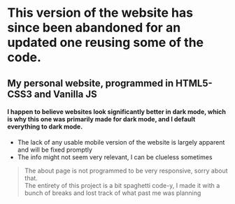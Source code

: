 # This version of the website has since been abandoned for an updated one reusing some of the code.
## My personal website, programmed in HTML5-CSS3 and Vanilla JS

#### I happen to believe websites look significantly better in dark mode, which is why this one was primarily made for dark mode, and I default everything to dark mode.
- The lack of any usable mobile version of the website is largely apparent and will be fixed promptly
- The info might not seem very relevant, I can be clueless sometimes

> The about page is not programmed to be very responsive, sorry about that. <br>
> The entirety of this project is a bit spaghetti code-y, I made it with a bunch of breaks and lost track of what past me was planning 
